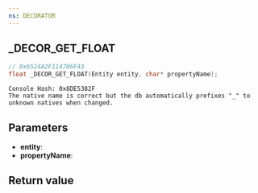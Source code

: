 ```yaml
---
ns: DECORATOR
---
```

## _DECOR_GET_FLOAT

```c
// 0x6524A2F114706F43
float _DECOR_GET_FLOAT(Entity entity, char* propertyName);
```

```
Console Hash: 0x8DE5382F  
The native name is correct but the db automatically prefixes "_" to unknown natives when changed.  
```

## Parameters
* **entity**: 
* **propertyName**: 

## Return value

